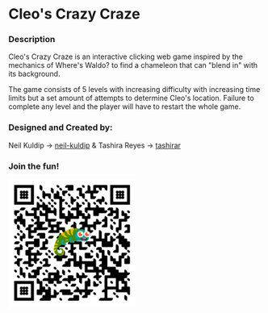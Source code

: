 # Cleo's Crazy Craze

### Description
Cleo's Crazy Craze is an interactive clicking web game inspired by the mechanics of Where's Waldo? to find a chameleon that can "blend in" with its background. 

The game consists of 5 levels with increasing difficulty with increasing time limits but a set amount of attempts to determine Cleo's location. Failure to complete any level and the player will have to restart the whole game.

### Designed and Created by:

Neil Kuldip -> [neil-kuldip](https://github.com/neil-kuldip) & Tashira Reyes -> [tashirar](https://github.com/tashirar)


### Join the fun!
<img src="assets/images/cleo-qrcode.svg" width="50%" alt='Game QR Code'>

